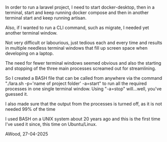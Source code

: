 In order to run a laravel project, I need to start docker-desktop, then in a terminal, start and keep running docker compose and then in another terminal start and keep running artisan. 

Also, if I wanted to run a CLI command, such as migrate, I needed yet another terminal window.

Not very difficult or labourious, just tedious each and every time and results in multiple needless terminal windows that fill up screen space when developing on a laptop.

The need for fewer terminal windows seemed obvious and also the starting and stopping of the three main processes screamed out for streamlining.

So I created a BASH file that can be called from anywhere via the command "./lara.sh -p='name of project folder' -a=start" to run all the required processes in one single terminal window. Using "-a=stop" will...well, you've guessed it. 

I also made sure that the output from the processes is turned off, as it is not needed 99% of the time

I used BASH on a UNIX system about 20 years ago and this is the first time I've used it since, this time on Ubuntu/Linux.

AWood, 27-04-2025

